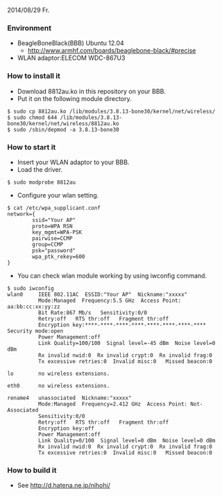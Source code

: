 2014/08/29 Fr.

### Environment
- BeagleBoneBlack(BBB) Ubuntu 12.04
    - http://www.armhf.com/boards/beaglebone-black/#precise
- WLAN adaptor:ELECOM WDC-867U3

### How to install it
- Download 8812au.ko in this repository on your BBB.
- Put it on the following module directory.
```
$ sudo cp 8812au.ko /lib/modules/3.8.13-bone30/kernel/net/wireless/
$ sudo chmod 644 /lib/modules/3.8.13-bone30/kernel/net/wireless/8812au.ko 
$ sudo /sbin/depmod -a 3.8.13-bone30
```
### How to start it
- Insert your WLAN adaptor to your BBB.
- Load the driver.
```
$ sudo modprobe 8812au
```
- Configure your wlan setting.
```
$ cat /etc/wpa_supplicant.conf
network={
        ssid="Your AP"
        proto=WPA RSN   
        key_mgmt=WPA-PSK
        pairwise=CCMP
        group=CCMP
        psk="password"
        wpa_ptk_rekey=600
}
```
- You can check wlan module working by using iwconfig command.
```
$ sudo iwconfig
wlan0     IEEE 802.11AC  ESSID:"Your AP"  Nickname:"xxxxx"
          Mode:Managed  Frequency:5.5 GHz  Access Point: aa:bb:cc:xx:yy:zz
          Bit Rate:867 Mb/s   Sensitivity:0/0  
          Retry:off   RTS thr:off   Fragment thr:off
          Encryption key:****-****-****-****-****-****-****-****   Security mode:open
          Power Management:off
          Link Quality=100/100  Signal level=-45 dBm  Noise level=0 dBm
          Rx invalid nwid:0  Rx invalid crypt:0  Rx invalid frag:0
          Tx excessive retries:0  Invalid misc:0   Missed beacon:0

lo        no wireless extensions.

eth0      no wireless extensions.

rename4   unassociated  Nickname:"xxxxx"
          Mode:Managed  Frequency=2.412 GHz  Access Point: Not-Associated   
          Sensitivity:0/0  
          Retry:off   RTS thr:off   Fragment thr:off
          Encryption key:off
          Power Management:off
          Link Quality=0/100  Signal level=0 dBm  Noise level=0 dBm
          Rx invalid nwid:0  Rx invalid crypt:0  Rx invalid frag:0
          Tx excessive retries:0  Invalid misc:0   Missed beacon:0
```
### How to build it
- See http://d.hatena.ne.jp/nihohi/